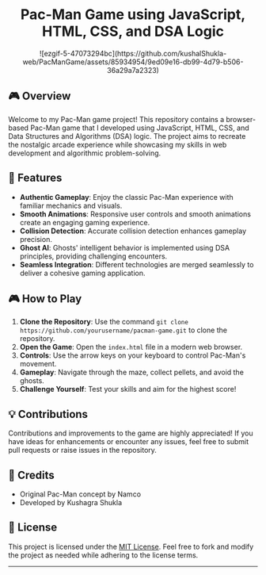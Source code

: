 <!-- Replace with your project name and description -->
<h1 align="center">Pac-Man Game using JavaScript, HTML, CSS, and DSA Logic</h1>
<p align="center">
  ![ezgif-5-47073294bc](https://github.com/kushalShukla-web/PacManGame/assets/85934954/9ed09e16-db99-4d79-b506-36a29a7a2323)

</p>

## 🎮 Overview

Welcome to my Pac-Man game project! This repository contains a browser-based Pac-Man game that I developed using JavaScript, HTML, CSS, and Data Structures and Algorithms (DSA) logic. The project aims to recreate the nostalgic arcade experience while showcasing my skills in web development and algorithmic problem-solving.

## 🚀 Features

- **Authentic Gameplay**: Enjoy the classic Pac-Man experience with familiar mechanics and visuals.
- **Smooth Animations**: Responsive user controls and smooth animations create an engaging gaming experience.
- **Collision Detection**: Accurate collision detection enhances gameplay precision.
- **Ghost AI**: Ghosts' intelligent behavior is implemented using DSA principles, providing challenging encounters.
- **Seamless Integration**: Different technologies are merged seamlessly to deliver a cohesive gaming application.

## 🎮 How to Play

1. **Clone the Repository**: Use the command `git clone https://github.com/yourusername/pacman-game.git` to clone the repository.
2. **Open the Game**: Open the `index.html` file in a modern web browser.
3. **Controls**: Use the arrow keys on your keyboard to control Pac-Man's movement.
4. **Gameplay**: Navigate through the maze, collect pellets, and avoid the ghosts.
5. **Challenge Yourself**: Test your skills and aim for the highest score!

## 💡 Contributions

Contributions and improvements to the game are highly appreciated! If you have ideas for enhancements or encounter any issues, feel free to submit pull requests or raise issues in the repository.

## 🎉 Credits

- Original Pac-Man concept by Namco
- Developed by Kushagra Shukla

## 📄 License

This project is licensed under the [MIT License](LICENSE). Feel free to fork and modify the project as needed while adhering to the license terms.

---
<!-- Include any additional information, badges, or acknowledgments you'd like -->




